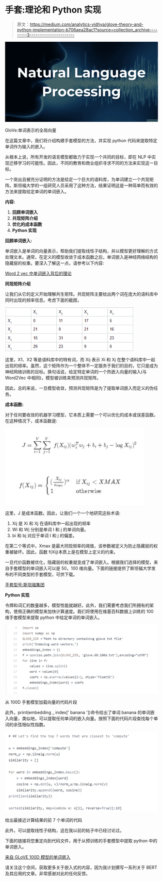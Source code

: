 # 手套:理论和 Python 实现

> 原文：<https://medium.com/analytics-vidhya/glove-theory-and-python-implementation-b706aea28ac1?source=collection_archive---------3----------------------->

![](img/7a4720e84993a3242b47105428cb45b9.png)

GloVe:单词表示的全局向量

在这篇文章中，我们将介绍构建手套模型的方法，并实现 python 代码来提取特定单词作为输入的嵌入。

从根本上说，所有开发的语言模型都致力于实现一个共同的目标，即在 NLP 中实现迁移学习的可能性。因此，不同的教育和商业组织寻求不同的方法来实现这一目标。

一个突出且被充分证明的方法是给定一个巨大的语料库，为单词建立一个共现矩阵。斯坦福大学的一组研究人员采用了这种方法，结果证明这是一种简单而有效的方法来提取给定单词的单词嵌入。

**内容:**

1.  **回顾单词嵌入**
2.  **共现矩阵介绍**
3.  **优化的成本函数**
4.  **Python 实现**

**回顾单词嵌入:**

单词嵌入是单词的向量表示，帮助我们提取线性子结构，并以模型更好理解的方式处理文本。通常，在定义的模型收敛于成本函数之后，单词嵌入是神经网络结构的隐藏层的权重。要深入了解这一点，请参考以下内容:

[Word 2 vec 中单词嵌入背后的理论](/analytics-vidhya/theory-behind-word-embeddings-in-word2vec-858b9350870b)

**同现矩阵介绍**

让我们从它的定义开始理解共生矩阵。共现矩阵主要给出两个词在庞大的语料库中同时出现的频率信息。考虑下面的截图，

![](img/6f423b79067b7ec8969f3593c30fcd25.png)

这里，X1、X2 等是语料库中的特有词，而 Xij 表示 Xi 和 Xj 在整个语料库中一起出现的频率。虽然，这个矩阵作为一个整体不一定服务于我们的目的，它只是成为神经网络训练的目标。换句话说，给定特定单词的一个热嵌入向量的输入(与 Word2Vec 中相同)，模型被训练来预测共现矩阵。

因此，总的来说，一旦模型收敛，预测共现矩阵是为了提取单词嵌入而定义的伪任务。

**成本函数:**

对于任何要收敛的机器学习模型，它本质上需要一个可以优化的成本或误差函数。在这种情况下，成本函数是:

![](img/fac3bbd358f05089d95dcaf52d8cfa1b.png)

这里，J 是成本函数。因此，让我们一个一个地研究这些术语:

1.  Xij 是 Xi 和 Xj 在语料库中一起出现的频率
2.  Wi 和 Wj 分别是单词 I 和 j 的单词向量。
3.  bi 和 bj 对应于单词 I 和 j 的偏差。

在第二个等式中，Xmax 是最大同现频率的阈值，该参数被定义为防止隐藏层的权重被破坏。因此，函数 f(Xij)本质上是在模型上定义的约束。

一旦代价函数被优化，隐藏层的权重就变成了单词嵌入。根据我们选择的模型，来自手套模型的单词嵌入可以是 50，100 维向量。下面的链接提供了斯坦福大学发布的不同类型的手套模型，可供下载。

[手套型号:斯坦福集团](https://nlp.stanford.edu/projects/glove/)

**Python 实现**

令牌和词汇的数量越多，模型性能就越好。此外，我们需要考虑我们所拥有的架构，使用正确的模型来加快计算速度。我们将使用在维基百科数据上训练的 100 维手套模型来提取 python 中给定单词的单词嵌入。

![](img/0b313a456f1be1a8a8c6a00995456924.png)

从 100D 手套模型加载向量的代码片段

此外，print(embedding _ index[' banana '])命令给出了单词 banana 的单词嵌入向量，类似地，可以提取任何单词的嵌入向量。按照下面的代码片段查找每个单词的余弦相似性指数。

![](img/a57b45eded1b8fdb2ed6198fad7f6e7e.png)

给出最接近计算结果的前 7 个单词的代码

此外，可以提取线性子结构，这在我以前的帖子中已经讨论过。

下面的链接将您重定向到代码文件，用于从预训练的手套模型中提取 python 中的单词嵌入。

[来自 GLoVE 100D 模型的单词嵌入](https://github.com/abhishekperambai/My_Dir)

请关注这个空间，获取更多关于嵌入式的内容，因为我计划撰写一系列关于 BERT 及其应用的文章。非常感谢对此的任何反馈。